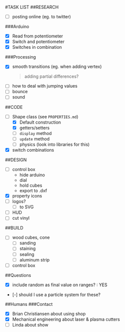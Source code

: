 #TASK LIST
##RESEARCH
+ [ ] posting online (eg. to twitter)

###Arduino
+ [x] Read from potentiometer
+ [x] Switch and potentiometer
+ [x] Switches in combination

###Processing
+ [x] smooth transitions (eg. when adding vertex)
  > adding partial differences?
+ [ ] how to deal with jumping values
+ [ ] bounce
+ [ ] sound

##CODE
+ [ ] Shape class (see `PROPERTIES.md`)
  + [x] Default construction
  + [x] getters/setters
  + [ ] `display` method
  + [ ] `update` method
  + [ ] physics (look into libraries for this)
+ [x] switch combinations

##DESIGN
+ [ ] control box
  - hide arduino
  - dial
  - hold cubes
  - export to .dxf
+ [x] property icons
+ [ ] logos?
  - [ ] to SVG
+ [ ] HUD
+ [ ] cut vinyl

##BUILD
+ [ ] wood cubes, cone
  - [ ] sanding
  - [ ] staining
  - [ ] sealing
  - [ ] aluminum strip
+ [ ] control box

##Questions
+ [x] include random as final value on ranges? : YES
+ [-] should I use a particle system for these?

##Humans
###Contact
- [x] Brian Christiansen about using shop
- [x] Mechanical engineering about laser & plasma cutters
- [ ] Linda about show